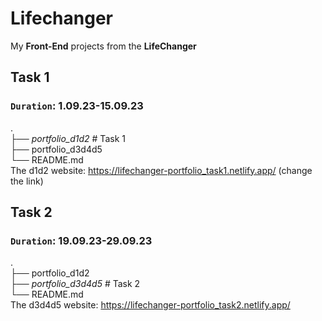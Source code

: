 # Lifechanger
My <b>Front-End</b> projects from the <b>LifeChanger</b>

## **Task 1**
### `Duration`: 1.09.23-15.09.23
.<br>
├── _portfolio_d1d2_         # Task 1<br>
├── portfolio_d3d4d5<br>
└── README.md<br>
The d1d2 website: https://lifechanger-portfolio_task1.netlify.app/
(change the link)
## **Task 2**
### `Duration`: 19.09.23-29.09.23
.<br>
├── portfolio_d1d2          
├── _portfolio_d3d4d5_ # Task 2<br>
└── README.md<br>
The d3d4d5 website: https://lifechanger-portfolio_task2.netlify.app/
